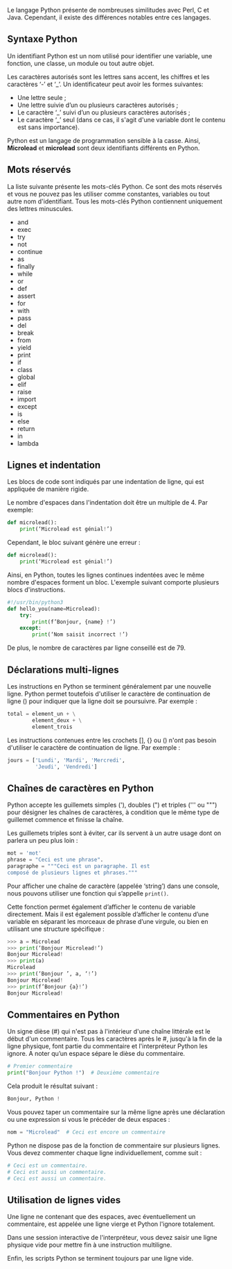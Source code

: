 Le langage Python présente de nombreuses similitudes avec Perl, C et Java. Cependant, il existe des différences notables entre ces langages.

## Syntaxe Python

Un identifiant Python est un nom utilisé pour identifier une variable, une fonction, une classe, un module ou tout autre objet.

Les caractères autorisés sont les lettres sans accent, les chiffres et les caractères ‘-’ et ‘_’. Un identificateur peut avoir les formes suivantes:

- Une lettre seule ;
- Une lettre suivie d’un ou plusieurs caractères autorisés ;
- Le caractère ‘_’ suivi d’un ou plusieurs caractères  autorisés ;
- Le caractère ‘_’ seul (dans ce cas, il s'agit d'une variable dont le contenu est sans importance).

Python est un langage de programmation sensible à la casse. Ainsi, **Microlead** et **microlead** sont deux identifiants différents en Python.

## Mots réservés

La liste suivante présente les mots-clés Python. Ce sont des mots réservés et vous ne pouvez pas les utiliser comme constantes, variables ou tout autre nom d'identifiant. Tous les mots-clés Python contiennent uniquement des lettres minuscules.

- and
- exec
- try
- not
- continue
- as
- finally
- while
- or
- def
- assert
- for
- with
- pass
- del
- break
- from
- yield
- print
- if
- class
- global
- elif
- raise
- import
- except
- is
- else
- return
- in
- lambda

## Lignes et indentation

Les blocs de code sont indiqués par une indentation de ligne, qui est appliquée de manière rigide.

Le nombre d'espaces dans l'indentation doit être un multiple de 4. Par exemple:

```python
def microlead():
    print(‘Microlead est génial!’)
```

Cependant, le bloc suivant génère une erreur :

```python
def microlead():
    print(‘Microlead est génial!’)
```

Ainsi, en Python, toutes les lignes continues indentées avec le même nombre d'espaces forment un bloc. L'exemple suivant comporte plusieurs blocs d'instructions.

```python
#!/usr/bin/python3
def hello_you(name=Microlead):
    try:
        print(f’Bonjour, {name} !’)
    except:
        print(‘Nom saisit incorrect !’)
```

De plus, le nombre de caractères par ligne conseillé est de 79.

## Déclarations multi-lignes

Les instructions en Python se terminent généralement par une nouvelle ligne. Python permet toutefois d'utiliser le caractère de continuation de ligne (\) pour indiquer que la ligne doit se poursuivre. Par exemple :

```python
total = element_un + \
        element_deux + \
        element_trois
```

Les instructions contenues entre les crochets [], {} ou () n'ont pas besoin d'utiliser le caractère de continuation de ligne. Par exemple :
```python
jours = ['Lundi', 'Mardi', 'Mercredi', 
         'Jeudi', 'Vendredi']
```

## Chaînes de caractères en Python

Python accepte les guillemets simples ('), doubles (") et triples (''' ou """) pour désigner les chaînes de caractères, à condition que le même type de guillemet commence et finisse la chaîne.

Les guillemets triples sont à éviter, car ils servent à un autre usage dont on parlera un peu plus loin :

```python
mot = 'mot'
phrase = "Ceci est une phrase".
paragraphe = """Ceci est un paragraphe. Il est
composé de plusieurs lignes et phrases."""
```

Pour afficher une chaîne de caractère (appelée ‘string’) dans une console, nous pouvons utiliser une fonction qui s’appelle ```print()```.

Cette fonction permet également d’afficher le contenu de variable directement. Mais il est également possible d’afficher le contenu d’une variable en séparant les morceaux de phrase d’une virgule, ou bien en utilisant une structure spécifique :

```python
>>> a = Microlead
>>> print(‘Bonjour Microlead!’)
Bonjour Microlead!
>>> print(a)
Microlead
>>> print(‘Bonjour ’, a, ‘!’)
Bonjour Microlead!
>>> print(f’Bonjour {a}!’)
Bonjour Microlead!
```

## Commentaires en Python

Un signe dièse (#) qui n'est pas à l'intérieur d'une chaîne littérale est le début d'un commentaire. Tous les caractères après le #, jusqu'à la fin de la ligne physique, font partie du commentaire et l'interpréteur Python les ignore. A noter qu’un espace sépare le dièse du commentaire.

```python
# Premier commentaire
print("Bonjour Python !")  # Deuxième commentaire
```

Cela produit le résultat suivant :

```python
Bonjour, Python !
```

Vous pouvez taper un commentaire sur la même ligne après une déclaration ou une expression si vous le précéder de deux espaces :

```python
nom = "Microlead"  # Ceci est encore un commentaire
```

Python ne dispose pas de la fonction de commentaire sur plusieurs lignes. Vous devez commenter chaque ligne individuellement, comme suit :

```python
# Ceci est un commentaire.
# Ceci est aussi un commentaire.
# Ceci est aussi un commentaire.
```

## Utilisation de lignes vides

Une ligne ne contenant que des espaces, avec éventuellement un commentaire, est appelée une ligne vierge et Python l'ignore totalement.

Dans une session interactive de l'interpréteur, vous devez saisir une ligne physique vide pour mettre fin à une instruction multiligne.

Enfin, les scripts Python se terminent toujours par une ligne vide.